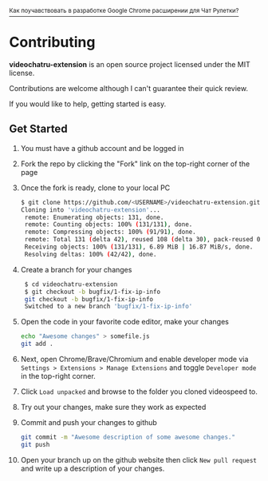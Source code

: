 [<sup>Как поучавствовать в разработке Google Chrome расширении для Чат Рулетки?</sup>](README.md)  
# Contributing

**videochatru-extension** is an open source project licensed under the MIT license.

Contributions are welcome although I can't guarantee their quick review.  

If you would like to help, getting started is easy.

## Get Started

1. You must have a github account and be logged in
2. Fork the repo by clicking the "Fork" link on the top-right corner of the page
3. Once the fork is ready, clone to your local PC

   ```sh
   $ git clone https://github.com/<USERNAME>/videochatru-extension.git
   Cloning into 'videochatru-extension'...
    remote: Enumerating objects: 131, done.
    remote: Counting objects: 100% (131/131), done.
    remote: Compressing objects: 100% (91/91), done.
    remote: Total 131 (delta 42), reused 108 (delta 30), pack-reused 0
    Receiving objects: 100% (131/131), 6.89 MiB | 16.87 MiB/s, done.
    Resolving deltas: 100% (42/42), done.
   ```

4. Create a branch for your changes

   ```sh
    $ cd videochatru-extension
    $ git checkout -b bugfix/1-fix-ip-info
    git checkout -b bugfix/1-fix-ip-info
    Switched to a new branch 'bugfix/1-fix-ip-info'
   ```

5. Open the code in your favorite code editor, make your changes

   ```sh
   echo "Awesome changes" > somefile.js
   git add .
   ```

5. Next, open Chrome/Brave/Chromium and enable developer mode via
   `Settings > Extensions > Manage Extensions` and toggle `Developer mode` in
   the top-right corner.
6. Click `Load unpacked` and browse to the folder you cloned videospeed to.
7. Try out your changes, make sure they work as expected
8. Commit and push your changes to github

   ```sh
   git commit -m "Awesome description of some awesome changes."
   git push
   ```

9. Open your branch up on the github website then click `New pull request` and
    write up a description of your changes.

